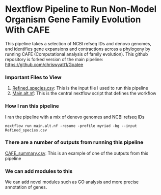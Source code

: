 # Nextflow Pipeline to Run Non-Model Organism Gene Family Evolution With CAFE
This pipeline takes a selection of NCBI refseq IDs and denovo genomes, and identifies gene expansions and contractions across a phylogeny by running CAFE (Computational analysis of family evolution). 
This github repository is forked version of the main pipeline: https://github.com/chriswyatt1/Goatee 

### Important Files to View
1) [Refined_species.csv](https://github.com/lewisrevely/Goatee/blob/main/Refined_species.csv): This is the input file I used to run this pipeline
2) [Main.alt.nf](https://github.com/lewisrevely/Goatee/blob/main/main.alt.nf): This is the central nextflow script that defines the workflow

### How I ran this pipeline
I ran the pipeline with a mix of denovo genomes and NCBI refseq IDs 
```
nextflow run main.alt.nf -resume -profile myriad -bg --input Refined_species.csv
```

### There are a number of outputs from running this pipeline 
[CAFE_summary.csv](https://github.com/lewisrevely/Goatee/blob/main/CAFE_summary.csv): This is an example of one of the outputs from this pipeline

### We can add modules to this 
We can add novel modules such as GO analysis and more precise annotation of genes. 
